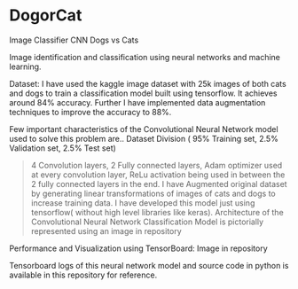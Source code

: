 # DogorCat
Image Classifier CNN Dogs vs Cats

Image identification and classification using neural networks and machine learning.

Dataset: 
I have used the kaggle image dataset with 25k images of both cats and dogs to train a classification model built using tensorflow. It achieves around 84% accuracy. Further I have implemented data augmentation techniques to improve the accuracy to 88%. 

Few important characteristics of the Convolutional Neural Network model used to solve this problem are.. 
Dataset Division ( 95% Training set, 2.5% Validation set, 2.5% Test set)
> 4 Convolution layers, 
> 2 Fully connected layers, 
> Adam optimizer used at every convolution layer, 
> ReLu activation being used in between the 2 fully connected layers in the end.
> I have Augmented original dataset by generating linear transformations of images of cats and dogs to increase training data.
> I have developed this model just using tensorflow( without high level libraries like keras). 
 Architecture of the Convolutional Neural Network Classification Model is pictorially represented using an image in repository 
 
 Performance and Visualization using TensorBoard: Image in repository
 

Tensorboard logs of this neural network model and source code in python is available in this repository for reference.
